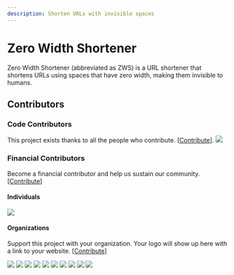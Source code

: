 ```yaml
---
description: Shorten URLs with invisible spaces
---
```


# Zero Width Shortener

Zero Width Shortener \(abbreviated as ZWS\) is a URL shortener that shortens URLs using spaces that have zero width, making them invisible to humans.

## Contributors

### Code Contributors

This project exists thanks to all the people who contribute. [[Contribute](CONTRIBUTING.md)].
<a href="https://github.com/zws-im/zws/graphs/contributors"><img src="https://opencollective.com/zws/contributors.svg?width=890&button=false" /></a>

### Financial Contributors

Become a financial contributor and help us sustain our community. [[Contribute](https://opencollective.com/zws/contribute)]

#### Individuals

<a href="https://opencollective.com/zws"><img src="https://opencollective.com/zws/individuals.svg?width=890"></a>

#### Organizations

Support this project with your organization. Your logo will show up here with a link to your website. [[Contribute](https://opencollective.com/zws/contribute)]

<a href="https://opencollective.com/zws/organization/0/website"><img src="https://opencollective.com/zws/organization/0/avatar.svg"></a>
<a href="https://opencollective.com/zws/organization/1/website"><img src="https://opencollective.com/zws/organization/1/avatar.svg"></a>
<a href="https://opencollective.com/zws/organization/2/website"><img src="https://opencollective.com/zws/organization/2/avatar.svg"></a>
<a href="https://opencollective.com/zws/organization/3/website"><img src="https://opencollective.com/zws/organization/3/avatar.svg"></a>
<a href="https://opencollective.com/zws/organization/4/website"><img src="https://opencollective.com/zws/organization/4/avatar.svg"></a>
<a href="https://opencollective.com/zws/organization/5/website"><img src="https://opencollective.com/zws/organization/5/avatar.svg"></a>
<a href="https://opencollective.com/zws/organization/6/website"><img src="https://opencollective.com/zws/organization/6/avatar.svg"></a>
<a href="https://opencollective.com/zws/organization/7/website"><img src="https://opencollective.com/zws/organization/7/avatar.svg"></a>
<a href="https://opencollective.com/zws/organization/8/website"><img src="https://opencollective.com/zws/organization/8/avatar.svg"></a>
<a href="https://opencollective.com/zws/organization/9/website"><img src="https://opencollective.com/zws/organization/9/avatar.svg"></a>
